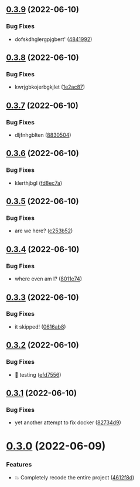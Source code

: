 ## [0.3.9](https://github.com/magnesium-uploader/magnesium-oxide/compare/v0.3.8...v0.3.9) (2022-06-10)


### Bug Fixes

* dofskdhglergpjgbert' ([4841992](https://github.com/magnesium-uploader/magnesium-oxide/commit/484199218835b57c37344f9f8a248ede4dc457d8))



## [0.3.8](https://github.com/magnesium-uploader/magnesium-oxide/compare/v0.3.7...v0.3.8) (2022-06-10)


### Bug Fixes

* kwrjgbkojerbgkjlet ([1e2ac87](https://github.com/magnesium-uploader/magnesium-oxide/commit/1e2ac874f56c83fb69e7c800abb8ab76bd318c86))



## [0.3.7](https://github.com/magnesium-uploader/magnesium-oxide/compare/v0.3.6...v0.3.7) (2022-06-10)


### Bug Fixes

* dljfnhgblten ([8830504](https://github.com/magnesium-uploader/magnesium-oxide/commit/883050422213faf90223c056359da9ab266f8ff9))



## [0.3.6](https://github.com/magnesium-uploader/magnesium-oxide/compare/v0.3.5...v0.3.6) (2022-06-10)


### Bug Fixes

* klerthjbgl ([fd8ec7a](https://github.com/magnesium-uploader/magnesium-oxide/commit/fd8ec7aa06d74014fb8f79e66f6797457dc4ddf0))



## [0.3.5](https://github.com/magnesium-uploader/magnesium-oxide/compare/v0.3.4...v0.3.5) (2022-06-10)


### Bug Fixes

* are we here? ([c253b52](https://github.com/magnesium-uploader/magnesium-oxide/commit/c253b52441ad911e72d17c08bbbc9ac06f29df05))



## [0.3.4](https://github.com/magnesium-uploader/magnesium-oxide/compare/v0.3.3...v0.3.4) (2022-06-10)


### Bug Fixes

* where even am I? ([8011e74](https://github.com/magnesium-uploader/magnesium-oxide/commit/8011e74646db06a028a8df71f3f4f661b98f6235))



## [0.3.3](https://github.com/magnesium-uploader/magnesium-oxide/compare/v0.3.2...v0.3.3) (2022-06-10)


### Bug Fixes

* it skipped! ([0616ab8](https://github.com/magnesium-uploader/magnesium-oxide/commit/0616ab856f9371ff7e697dd06b3fdf14b6642b79))



## [0.3.2](https://github.com/magnesium-uploader/magnesium-oxide/compare/v0.3.1...v0.3.2) (2022-06-10)


### Bug Fixes

* :test_tube: testing ([efd7556](https://github.com/magnesium-uploader/magnesium-oxide/commit/efd75567bba06badfa32cf0c3d568fb06876d3c8))



## [0.3.1](https://github.com/magnesium-uploader/magnesium-oxide/compare/v0.3.0...v0.3.1) (2022-06-10)


### Bug Fixes

* yet another attempt to fix docker ([82734d9](https://github.com/magnesium-uploader/magnesium-oxide/commit/82734d9e41fe277a3770a181e5aa7c383c96a9ba))



# [0.3.0](https://github.com/magnesium-uploader/magnesium-oxide/compare/4612f8d13d5ecbd999ddb35e8127a4b9c1e5340a...v0.3.0) (2022-06-09)


### Features

* :boom: Completely recode the entire project ([4612f8d](https://github.com/magnesium-uploader/magnesium-oxide/commit/4612f8d13d5ecbd999ddb35e8127a4b9c1e5340a))




